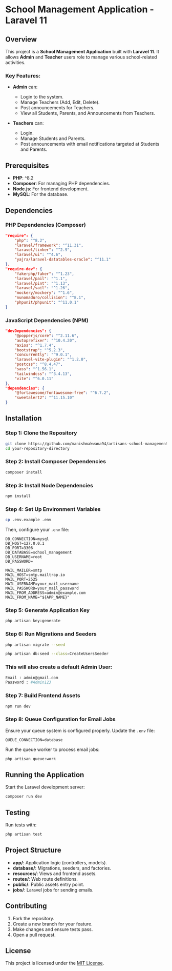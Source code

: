 # School Management Application - Laravel 11

## Overview

This project is a **School Management Application** built with **Laravel 11**. It allows **Admin** and **Teacher** users role to manage various school-related activities.

### Key Features:
- **Admin** can:
  - Login to the system.
  - Manage Teachers (Add, Edit, Delete).
  - Post announcements for Teachers.
  - View all Students, Parents, and Announcements from Teachers.

- **Teachers** can:
  - Login.
  - Manage Students and Parents.
  - Post announcements with email notifications targeted at Students and Parents.

## Prerequisites

- **PHP**: ^8.2
- **Composer**: For managing PHP dependencies.
- **Node.js**: For frontend development.
- **MySQL**: For the database.

## Dependencies

### PHP Dependencies (Composer)
```json
"require": {
    "php": "^8.2",
    "laravel/framework": "^11.31",
    "laravel/tinker": "^2.9",
    "laravel/ui": "^4.6",
    "yajra/laravel-datatables-oracle": "^11.1"
},
"require-dev": {
    "fakerphp/faker": "^1.23",
    "laravel/pail": "^1.1",
    "laravel/pint": "^1.13",
    "laravel/sail": "^1.26",
    "mockery/mockery": "^1.6",
    "nunomaduro/collision": "^8.1",
    "phpunit/phpunit": "^11.0.1"
}
```

### JavaScript Dependencies (NPM)
```json
"devDependencies": {
    "@popperjs/core": "^2.11.6",
    "autoprefixer": "^10.4.20",
    "axios": "^1.7.4",
    "bootstrap": "^5.2.3",
    "concurrently": "^9.0.1",
    "laravel-vite-plugin": "^1.2.0",
    "postcss": "^8.4.47",
    "sass": "^1.56.1",
    "tailwindcss": "^3.4.13",
    "vite": "^6.0.11"
},
"dependencies": {
    "@fortawesome/fontawesome-free": "^6.7.2",
    "sweetalert2": "^11.15.10"
}
```

## Installation

### Step 1: Clone the Repository
```bash
git clone https://github.com/manishmakwana94/artisans-school-management.git
cd your-repository-directory
```

### Step 2: Install Composer Dependencies
```bash
composer install
```

### Step 3: Install Node Dependencies
```bash
npm install
```


### Step 4: Set Up Environment Variables
```bash
cp .env.example .env
```
Then, configure your `.env` file:
```env
DB_CONNECTION=mysql
DB_HOST=127.0.0.1
DB_PORT=3306
DB_DATABASE=school_management
DB_USERNAME=root
DB_PASSWORD=

MAIL_MAILER=smtp
MAIL_HOST=smtp.mailtrap.io
MAIL_PORT=2525
MAIL_USERNAME=your_mail_username
MAIL_PASSWORD=your_mail_password
MAIL_FROM_ADDRESS=admin@example.com
MAIL_FROM_NAME="${APP_NAME}"
```

### Step 5: Generate Application Key
```bash
php artisan key:generate
```

### Step 6: Run Migrations and Seeders
```bash
php artisan migrate --seed

php artisan db:seed --class=CreateUsersSeeder

```
### This will also create a default Admin User:
```bash
Email : admin@gmail.com
Password : #Admin123
```

### Step 7: Build Frontend Assets
```bash
npm run dev
```

### Step 8: Queue Configuration for Email Jobs
Ensure your queue system is configured properly. Update the `.env` file:
```env
QUEUE_CONNECTION=database
```
Run the queue worker to process email jobs:
```bash
php artisan queue:work
```

## Running the Application

Start the Laravel development server:
```bash
composer run dev
```

## Testing
Run tests with:
```bash
php artisan test
```

## Project Structure
- **app/**: Application logic (controllers, models).
- **database/**: Migrations, seeders, and factories.
- **resources/**: Views and frontend assets.
- **routes/**: Web route definitions.
- **public/**: Public assets entry point.
- **jobs/**: Laravel jobs for sending emails.

## Contributing
1. Fork the repository.
2. Create a new branch for your feature.
3. Make changes and ensure tests pass.
4. Open a pull request.

## License
This project is licensed under the [MIT License](LICENSE).



